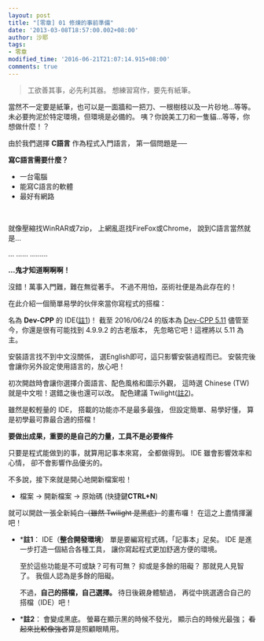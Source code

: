 ```yaml
---
layout: post
title: "[零章] 01 修煉的事前準備"
date: '2013-03-08T18:57:00.002+08:00'
author: 沙耶
tags:
- 零章
modified_time: '2016-06-21T21:07:14.915+08:00'
comments: true
---
```


> 工欲善其事，必先利其器。
> 想練習寫作，要先有紙筆。

當然不一定要是紙筆，也可以是一面牆和一把刀、一根樹枝以及一片砂地…等等。
未必要拘泥於特定環境，但環境是必備的。
咦？你說美工刀和一隻貓…等等，你想做什麼！？
<br />

由於我們選擇 **C語言** 作為程式入門語言，
第一個問題是──

**寫C語言需要什麼？**

- 一台電腦
- 能寫C語言的軟體
- 最好有網路
<br />

就像壓縮找WinRAR或7zip，
上網亂逛找FireFox或Chrome，
說到C語言當然就是…

…
……
………

**…鬼才知道啊啊啊！**
<br />

沒錯！萬事入門難，難在無從著手。
不過不用怕，巫術社便是為此存在的！

在此介紹一個簡單易學的伙伴來當你寫程式的搭檔：

名為 **Dev-CPP** 的 IDE([註1](#c1))！
截至 2016/06/24 的版本為 [Dev-CPP 5.11](https://sourceforge.net/projects/orwelldevcpp/)
儘管至今，你還是很有可能找到 4.9.9.2 的古老版本，
先忽略它吧！這裡將以 5.11 為主。

安裝語言找不到中文沒關係，
選English即可，這只影響安裝過程而已。
安裝完後會讓你另外設定使用語言的，放心吧！

初次開啟時會讓你選擇介面語言、配色風格和圖示外觀，
這時選 Chinese (TW) 就是中文啦！選錯之後也還可以改。
配色建議 Twilight([註2](#c2))。

雖然是較輕量的 IDE，
搭載的功能亦不是最多最強，
但設定簡單、易學好懂，
算是初學最可靠最合適的搭檔！

**要做出成果，重要的是自己的力量，工具不是必要條件**

只要是程式能做到的事，就算用記事本來寫，
全都做得到。
IDE 雖會影響效率和心情，
卻不會影響作品優劣的。
<br />

不多說，接下來就是開心地開新檔案啦！

- 檔案 -> 開新檔案 -> 原始碼 (快捷鍵**CTRL+N**)

就可以開啟一張全新純白~~（雖然 Twilight 是黑底）~~的畫布囉！
在這之上盡情揮灑吧！
<br />

- *<a name="c1"></a>**註1**：
	IDE（**整合開發環境**）
	單是要編寫程式碼，「記事本」足矣。
	IDE 是進一步打造一個結合各種工具，
	讓你寫起程式更加舒適方便的環境。
	
	至於這些功能是不可或缺？可有可無？
	抑或是多餘的阻礙？
	那就見人見智了。
	我個人認為是多餘的阻礙。
	
	不過，**自己的搭檔，自己選擇。**
	待日後親身體驗過，
	再從中挑選適合自己的搭檔（IDE）吧！
	
- *<a name="c2"></a>**註2**：
	會變成黑底。
	螢幕在顯示黑的時候不發光，
	顯示白的時候光最強；
	~~看起來比較像強者~~算是照顧眼睛用。